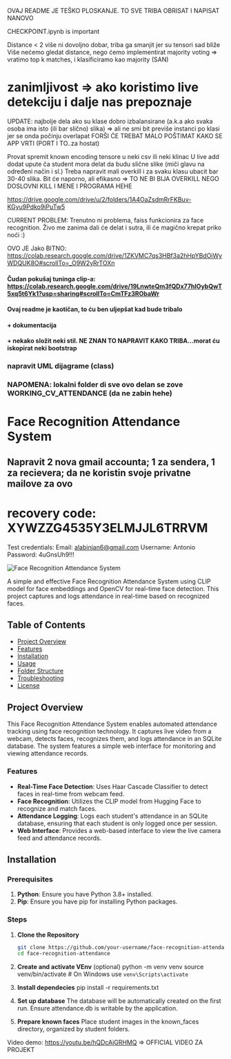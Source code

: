 OVAJ README JE TEŠKO PLOSKANJE. TO SVE TRIBA OBRISAT I NAPISAT NANOVO

CHECKPOINT.ipynb is important

Distance < 2 više ni dovoljno dobar, triba ga smanjit jer su tensori sad bliže
Više nećemo gledat distance, nego ćemo implementirat majority voting => vratimo top k matches, i klasificiramo kao majority (SAN)
# zanimljivost => ako koristimo live detekciju i dalje nas prepoznaje

UPDATE: najbolje dela ako su klase dobro izbalansirane (a.k.a ako svaka osoba ima isto (ili bar slično) slika)
=> ali ne smi bit previše instanci po klasi jer se onda počinju overlapat
FORŠI ĆE TREBAT MALO POŠTIMAT KAKO SE APP VRTI (PORT I TO..za hostat)

Provat spremit known encoding tensore u neki csv ili neki klinac
U live add dodat upute ča student mora delat da budu slične slike (miči glavu na određeni način i sl.)
Treba napravit mali overkill i za svaku klasu ubacit bar 30-40 slika. Bit će naporno, ali efikasno => TO NE BI BIJA OVERKILL NEGO DOSLOVNI KILL I MENE I PROGRAMA HEHE

https://drive.google.com/drive/u/2/folders/1A4OaZsdmRrFKBuv-KGyu9Pdko9iPuTw5



CURRENT PROBLEM: 
Trenutno ni problema, faiss funkcionira za face recognition.
Živo me zanima dali će delat i sutra, ili će magično krepat priko noći :)

















OVO JE Jako BITNO: https://colab.research.google.com/drive/1ZKVMC7qs3HBf3a2hHpYBdOiWyWDQUK8O#scrollTo=_O9W2yRrTOXn





#### Čudan pokušaj tuninga clip-a: https://colab.research.google.com/drive/19LnwteQm3fQDx77hlOybQwT5xq5t6Yk1?usp=sharing#scrollTo=CmTFz3RObaWr
#### Ovaj readme je kaotičan, to ću ben uljepšat kad bude tribalo
#### + dokumentacija
#### + nekako složit neki stil. NE ZNAN TO NAPRAVIT KAKO TRIBA...morat ću iskopirat neki bootstrap

### napravit UML dijagrame (class)
### NAPOMENA: lokalni folder di sve ovo delan se zove WORKING_CV_ATTENDANCE (da ne zabin hehe)
# Face Recognition Attendance System

## Napravit 2 nova gmail accounta; 1 za sendera, 1 za recievera; da ne koristin svoje privatne mailove za ovo

# recovery code: XYWZZG4535Y3ELMJJL6TRRVM
Test credentials:
Email: alabinjan6@gmail.com
Username: Antonio
Password: 4uGnsUh9!!!


![Face Recognition Attendance System](https://img.shields.io/badge/Face_Recognition_Attendance_System-v1.0-brightgreen)

A simple and effective Face Recognition Attendance System using CLIP model for face embeddings and OpenCV for real-time face detection. This project captures and logs attendance in real-time based on recognized faces.

## Table of Contents

- [Project Overview](#project-overview)
- [Features](#features)
- [Installation](#installation)
- [Usage](#usage)
- [Folder Structure](#folder-structure)
- [Troubleshooting](#troubleshooting)
- [License](#license)

## Project Overview

This Face Recognition Attendance System enables automated attendance tracking using face recognition technology. It captures live video from a webcam, detects faces, recognizes them, and logs attendance in an SQLite database. The system features a simple web interface for monitoring and viewing attendance records.

### Features

- **Real-Time Face Detection**: Uses Haar Cascade Classifier to detect faces in real-time from webcam feed.
- **Face Recognition**: Utilizes the CLIP model from Hugging Face to recognize and match faces.
- **Attendance Logging**: Logs each student's attendance in an SQLite database, ensuring that each student is only logged once per session.
- **Web Interface**: Provides a web-based interface to view the live camera feed and attendance records.

## Installation

### Prerequisites

1. **Python**: Ensure you have Python 3.8+ installed.
2. **Pip**: Ensure you have pip for installing Python packages.

### Steps

1. **Clone the Repository**

   ```bash
   git clone https://github.com/your-username/face-recognition-attendance.git
   cd face-recognition-attendance
   
2. **Create and activate VEnv** (optional)
python -m venv venv
source venv/bin/activate  # On Windows use `venv\Scripts\activate`

3. **Install dependecies**
pip install -r requirements.txt

5. **Set up database**
The database will be automatically created on the first run. Ensure attendance.db is writable by the application.

6. **Prepare known faces**
Place student images in the known_faces directory, organized by student folders.


Video demo: https://youtu.be/hQDcAjGRHMQ => OFFICIAL VIDEO ZA PROJEKT
